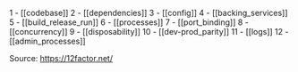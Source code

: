 
1 - [[codebase]]
2 - [[dependencies]]
3 - [[config]]
4 - [[backing_services]]
5 - [[build_release_run]]
6  - [[processes]]
7 - [[port_binding]]
8 - [[concurrency]]
9 - [[disposability]]
10 - [[dev-prod_parity]]
11 - [[logs]]
12 - [[admin_processes]]

Source: https://12factor.net/